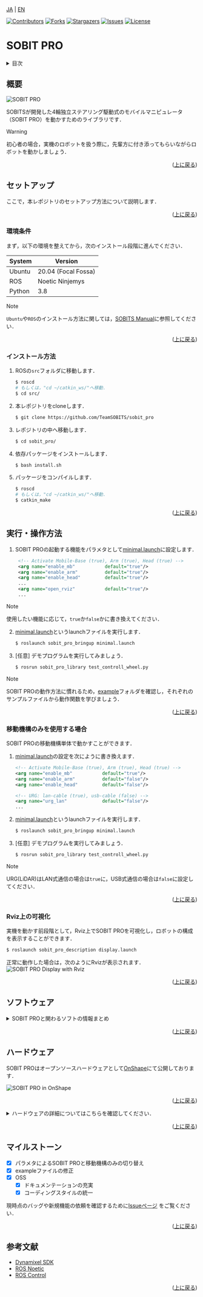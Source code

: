 <a name="readme-top"></a>

[JA](README.md) | [EN](README.en.md)

[![Contributors][contributors-shield]][contributors-url]
[![Forks][forks-shield]][forks-url]
[![Stargazers][stars-shield]][stars-url]
[![Issues][issues-shield]][issues-url]
[![License][license-shield]][license-url]

# SOBIT PRO

<!-- 目次 -->
<details>
  <summary>目次</summary>
  <ol>
    <li>
      <a href="#概要">概要</a>
    </li>
    <li>
      <a href="#環境構築">環境構築</a>
      <ul>
        <li><a href="#環境条件">環境条件</a></li>
        <li><a href="#インストール方法">インストール方法</a></li>
      </ul>
    </li>
    <li>
    　<a href="#実行操作方法">実行・操作方法</a>
      <ul>
        <li><a href="#移動機構のみを使用する場合">移動機構のみを使用する場合</a></li>
        <li><a href="#Rviz上の可視化">Rviz上の可視化</a></li>
      </ul>
    </li>
    <li>
    　<a href="#ソフトウェア">ソフトウェア</a>
      <ul>
        <li><a href="#ジョイントコントローラ">ジョイントコントローラ</a></li>
        <li><a href="#ホイルコントローラ">ホイルコントローラ</a></li>
      </ul>
    </li>
    <li>
    　<a href="#ハードウェア">ハードウェア</a>
      <ul>
        <li><a href="#パーツのダウンロード方法">パーツのダウンロード方法</a></li>
        <li><a href="#電子回路図">電子回路図</a></li>
        <li><a href="#ロボットの組み立て">ロボットの組み立て</a></li>
        <li><a href="#ロボットの特徴">ロボットの特徴</a></li>
        <li><a href="#部品リストBOM">部品リスト（BOM）</a></li>
      </ul>
    </li>
    <li><a href="#マイルストーン">マイルストーン</a></li>
    <!-- <li><a href="#contributing">Contributing</a></li> -->
    <!-- <li><a href="#license">License</a></li> -->
    <li><a href="#参考文献">参考文献</a></li>
  </ol>
</details>



<!-- レポジトリの概要 -->
## 概要

![SOBIT PRO](sobit_pro/docs/img/sobit_pro.png)

SOBITSが開発した4輪独立ステアリング駆動式のモバイルマニピュレータ（SOBIT PRO）を動かすためのライブラリです．

> [!WARNING]
> 初心者の場合，実機のロボットを扱う際に，先輩方に付き添ってもらいながらロボットを動かしましょう．

<p align="right">(<a href="#readme-top">上に戻る</a>)</p>


<!-- セットアップ -->
## セットアップ

ここで，本レポジトリのセットアップ方法について説明します．

<p align="right">(<a href="#readme-top">上に戻る</a>)</p>


### 環境条件

まず，以下の環境を整えてから，次のインストール段階に進んでください．

| System  | Version |
| ------------- | ------------- |
| Ubuntu | 20.04 (Focal Fossa) |
| ROS | Noetic Ninjemys |
| Python | 3.8 |

> [!NOTE]
> `Ubuntu`や`ROS`のインストール方法に関しては，[SOBITS Manual](https://github.com/TeamSOBITS/sobits_manual#%E9%96%8B%E7%99%BA%E7%92%B0%E5%A2%83%E3%81%AB%E3%81%A4%E3%81%84%E3%81%A6)に参照してください．

<p align="right">(<a href="#readme-top">上に戻る</a>)</p>


### インストール方法

1. ROSの`src`フォルダに移動します．
   ```sh
   $ roscd
   # もしくは，"cd ~/catkin_ws/"へ移動．
   $ cd src/
   ```
2. 本レポジトリをcloneします．
   ```sh
   $ git clone https://github.com/TeamSOBITS/sobit_pro
   ```
3. レポジトリの中へ移動します．
   ```sh
   $ cd sobit_pro/
   ```
4. 依存パッケージをインストールします．
   ```sh
   $ bash install.sh
   ```
5. パッケージをコンパイルします．
   ```sh
   $ roscd
   # もしくは，"cd ~/catkin_ws/"へ移動．
   $ catkin_make
   ```

<p align="right">(<a href="#readme-top">上に戻る</a>)</p>


<!-- 実行・操作方法 -->
## 実行・操作方法

1. SOBIT PROの起動する機能をパラメタとして[minimal.launch](sobit_pro_bringup/launch/minimal.launch)に設定します．
   ```xml
    <!-- Activate Mobile-Base (true), Arm (true), Head (true) -->
    <arg name="enable_mb"           default="true"/>
    <arg name="enable_arm"          default="true"/>
    <arg name="enable_head"         default="true"/>
    ...
    <arg name="open_rviz"           default="true"/>
    ...
   ```

> [!NOTE]
> 使用したい機能に応じて，`true`か`false`かに書き換えてください．

2. [minimal.launch](sobit_pro_bringup/launch/minimal.launch)というlaunchファイルを実行します．
   ```sh
   $ roslaunch sobit_pro_bringup minimal.launch
   ```
3. [任意] デモプログラムを実行してみましょう．
   ```sh
   $ rosrun sobit_pro_library test_controll_wheel.py
   ```

> [!NOTE]
> SOBIT PROの動作方法に慣れるため，[example](sobit_pro_library/example/)フォルダを確認し，それぞれのサンプルファイルから動作関数を学びましょう．

<p align="right">(<a href="#readme-top">上に戻る</a>)</p>


### 移動機構のみを使用する場合

SOBIT PROの移動機構単体で動かすことができます．

1. [minimal.launch](sobit_pro_bringup/launch/minimal.launch)の設定を次にように書き換えます．
    ```xml
    <!-- Activate Mobile-Base (true), Arm (true), Head (true) -->
    <arg name="enable_mb"           default="true"/>
    <arg name="enable_arm"          default="false"/>
    <arg name="enable_head"         default="false"/>

    <!-- URG: lan-cable (true), usb-cable (false) -->
    <arg name="urg_lan"             default="false"/>
    ...
    ```
2. [minimal.launch](sobit_pro_bringup/launch/minimal.launch)というlaunchファイルを実行します．
    ```sh
    $ roslaunch sobit_pro_bringup minimal.launch
    ```
3. [任意] デモプログラムを実行してみましょう．
    ```sh
    $ rosrun sobit_pro_library test_controll_wheel.py
    ```

> [!NOTE]
> URG(LiDAR)はLAN式通信の場合は`true`に，USB式通信の場合は`false`に設定してください．

<p align="right">(<a href="#readme-top">上に戻る</a>)</p>


### Rviz上の可視化

実機を動かす前段階として，Rviz上でSOBIT PROを可視化し，ロボットの構成を表示することができます．

```sh
$ roslaunch sobit_pro_description display.launch
```

正常に動作した場合は，次のようにRvizが表示されます．
![SOBIT PRO Display with Rviz](sobit_pro/docs/img/sobit_pro_display.png)

<p align="right">(<a href="#readme-top">上に戻る</a>)</p>


## ソフトウェア

<details>
<summary>SOBIT PROと関わるソフトの情報まとめ</summary>


### ジョイントコントローラ

SOBIT PROのパンチルト機構とマニピュレータを動かすための情報まとめです．

<p align="right">(<a href="#readme-top">上に戻る</a>)</p>


#### 動作関数

1.  `moveToPose()` : 決められたポーズに動かします．
    ```cpp
    bool moveToPose(
        const std::string& pose_name,               // ポーズ名
        const double sec = 5.0                      // 動作時間 [s]
        bool is_sleep = true                        // 回転後に待機するかどうか
    );
    ```

> [!NOTE]
> 既存のポーズは[sobit_pro_pose.yaml](sobit_pro_library/config/sobit_pro_pose.yaml)に確認できます．ポーズの作成方法については[ポーズの設定方法](#ポーズの設定方法)をご参照ください．

2.  `moveAllJoint()` : すべてのジョイントを任意の角度に動かします．
    ```cpp
    bool sobit::SobitProJointController::moveAllJoint (
        const double arm_shoulder_tilt_joint,       // 回転角度 [rad]
        const double arm_elbow_upper_tilt_joint,    // 回転角度 [rad]
        const double arm_elbow_lower_tilt_joint,    // 回転角度 [rad]
        const double arm_elbow_lower_pan_joint,     // 回転角度 [rad]
        const double arm_wrist_tilt_joint,          // 回転角度 [rad]
        const double hand_joint,                    // 回転角度 [rad]
        const double head_pan_joint,                // 回転角度 [rad]
        const double head_tilt_joint,               // 回転角度 [rad]
        const double sec = 5.0,                     // 回転時間 [s]
        bool is_sleep = true                        // 回転後に待機するかどうか
    );
    ```

3.  `moveJoint()` : 指定されたジョイントを任意の角度に動かします．
    ```cpp
    bool sobit::SobitProJointController::moveJoint (
        const Joint joint_num,                      // ジョイント名 (定数名)
        const double rad,                           // 回転角度 [rad]
        const double sec = 5.0,                     // 回転時間 [s]
        bool is_sleep = true                        // 回転後に待機するかどうか
    );
    ```

> [!NOTE]
> `ジョイント名`は[ジョイント名](#ジョイント名)をご確認ください．
 
4.  `moveArm()` : アームの関節を任意の角度に動かします．
    ```cpp
    bool sobit::SobitProJointController::moveArm(
        const double arm_shoulder_tilt_joint,       // 回転角度 [rad]
        const double arm_elbow_upper_tilt_joint,    // 回転角度 [rad]
        const double arm_elbow_lower_tilt_joint,    // 回転角度 [rad]
        const double arm_elbow_lower_pan_joint,     // 回転角度 [rad]
        const double arm_wrist_tilt_joint,          // 回転角度 [rad]
        const double sec = 5.0,                     // 回転時間 [s]
        bool is_sleep = true                        // 回転後に待機するかどうか
    );
    ```

5.  `moveHeadPanTilt()` : パンチルト機構を任意の角度に動かす．
    ```cpp
    bool sobit::SobitProJointController::moveHeadPanTilt(
        const double head_camera_pan,               // 回転角度 [rad]
        const double head_camera_tilt,              // 回転角度 [rad]
        const double sec = 5.0,                     // 移動時間 [s]
        bool is_sleep = true                        // 回転後に待機するかどうか
    );
    ```

6.  `moveHandToTargetCoord()` : ハンドをxyz座標に動かします（把持モード）．
    ```cpp
    bool sobit::SobitProJointController::moveHandToTargetCoord(
        const double target_pos_x,                  // 把持目的地のx [m]
        const double target_pos_y,                  // 把持目的地のy [m]
        const double target_pos_z,                  // 把持目的地のz [m]
        const double shift_x,                       // xyz座標のx軸をシフトする [m]
        const double shift_y,                       // xyz座標のy軸をシフトする [m]
        const double shift_z                        // xyz座標のz軸をシフトする [m]
        const double sec = 5.0,                     // 移動時間 [s]
        bool is_sleep = true                        // 回転後に待機するかどうか
    );
    ```

7.  `moveHandToTargetTF()` : ハンドをtf名に動かします（把持モード）．
    ```cpp
    bool sobit::SobitProJointController::moveHandToTargetTF(
        const std::string& target_name,             // 把持目的tf名
        const double shift_x,                       // xyz座標のx軸をシフトする [m]
        const double shift_y,                       // xyz座標のy軸をシフトする [m]
        const double shift_z                        // xyz座標のz軸をシフトする [m]
        const double sec = 5.0,                     // 移動時間 [s]
        bool is_sleep = true                        // 回転後に待機するかどうか
    );
    ```

8.  `moveHandToPlaceCoord()` : ハンドをxyz座標に動かします（配置モード）．
    ```cpp
    bool sobit::SobitProJointController::moveHandToPlaceCoord(
        const double target_pos_x,                  // 配置目的地のx [m]
        const double target_pos_y,                  // 配置目的地のy [m]
        const double target_pos_z,                  // 配置目的地のz [m]
        const double shift_x,                       // xyz座標のx軸をシフトする [m]
        const double shift_y,                       // xyz座標のy軸をシフトする [m]
        const double shift_z                        // xyz座標のz軸をシフトする [m]
        const double sec = 5.0,                     // 移動時間 [s]
        bool is_sleep = true                        // 回転後に待機するかどうか
    ); 
    ```

9.  `moveHandToPlaceTF()` : ハンドをtf名に動かします（配置モード）．
    ```cpp
    bool sobit::SobitProJointController::moveHandToPlaceTF(
        const std::string& target_name,             // 配置目的tf名
        const double shift_x,                       // xyz座標のx軸をシフトする [m]
        const double shift_y,                       // xyz座標のy軸をシフトする [m]
        const double shift_z                        // xyz座標のz軸をシフトする [m]
        const double sec = 5.0,                     // 移動時間 [s]
        bool is_sleep = true                        // 回転後に待機するかどうか
    );
    ```

10.  `graspDecision()` : ハンドに流れる電流値に応じて，把持判定が決まります．
    ```cpp
    bool sobit::SobitProJointController::graspDecision(
        const int min_curr = 300,                   // 最小電流値
        const int max_curr = 1000                   // 最大電流値
    );
    ```

11.  `placeDecision()` : ハンドに流れる電流値に応じて，配置判定が決まります．
    ```cpp
    bool sobit::SobitProJointController::placeDecision(
        const int min_curr = 500,                   // 最小電流値
        const int max_curr = 1000                   // 最大電流値
    );
    ```

<p align="right">(<a href="#readme-top">上に戻る</a>)</p>


#### ジョイント名

SOBIT PROのジョイント名とその定数名を以下の通りです．

| ジョイント番号 | ジョイント名 | ジョイント定数名 |
| :---: | --- | --- |
| 0 | arm_shoulder_1_tilt_joint | ARM_SHOULDER_1_TILT_JOINT |
| 1 | arm_shoulder_2_tilt_joint | ARM_SHOULDER_2_TILT_JOINT |
| 2 | arm_elbow_upper_1_tilt_joint | ARM_ELBOW_UPPER_1_TILT_JOINT |
| 3 | arm_elbow_upper_2_tilt_joint | ARM_ELBOW_UPPER_2_TILT_JOINT |
| 4 | arm_elbow_lower_tilt_joint | ARM_ELBOW_LOWER_TILT_JOINT |
| 5 | arm_elbow_lower_pan_joint | ARM_ELBOW_LOWER_PAN_JOINT |
| 6 | arm_wrist_tilt_joint | ARM_WRIST_TILT_JOINT |
| 7 | hand_joint | HAND_JOINT |
| 8 | head_pan_joint | HEAD_PAN_JOINT |
| 9 | head_tilt_joint | HEAD_TILT_JOINT |

<p align="right">(<a href="#readme-top">上に戻る</a>)</p>


#### ポーズの設定方法

[sobit_pro_pose.yaml](sobit_pro_library/config/sobit_pro_pose.yaml)というファイルでポーズの追加・編集ができます．以下のようなフォーマットになります．

```yaml
sobit_pro_pose:
        - { 
        pose_name: "pose_name",
        arm_shoulder_1_tilt_joint: 1.57,
        arm_elbow_upper_1_tilt_joint: 1.57,
        arm_elbow_lower_tilt_joint: 0.0,
        arm_elbow_lower_pan_joint: -1.57,
        arm_wrist_tilt_joint: -1.57,
        hand_joint: 0.0,
        head_pan_joint: 0.0,
        head_tilt_joint: 0.0
        }
    ...
```  

### ホイールコントローラ

SOBIT PROの移動機構を動かすための情報まとめです．

<p align="right">(<a href="#readme-top">上に戻る</a>)</p>


#### 動作関数

1.  `controlWheelLinear()` : 並進（直進移動・斜め移動・横移動）に移動させます．
    ```cpp
    bool sobit::SobitProWheelController::controlWheelLinear (
        const double distance_x,                    // x方向への直進移動距離 [m]
        const double distance_y,                    // y方向への直進移動距離 [m]
    )
    ```  
2.  `controlWheelRotateRad()` : 回転運動を行う(弧度法：Radian)
    ```cpp
    bool sobit::SobitProWheelController::controlWheelRotateRad (
        const double angle_rad,                     // 中心回転角度 [rad]
    )
    ```  
3.  `controlWheelRotateDeg()` : 回転運動を行う(度数法：Degree)
    ```cpp
    bool sobit::SobitProWheelController::controlWheelRotateDeg ( 
        const double angle_deg,                     // 中心回転角度 (deg)
    )
    ```

</details>

<p align="right">(<a href="#readme-top">上に戻る</a>)</p>


## ハードウェア
SOBIT PROはオープンソースハードウェアとして[OnShape](https://cad.onshape.com/documents/4acbecde07fba120a62ec033/w/c6217b66947274dee4e8f911/e/c2e5c16292d7dfc11ee3cc01)にて公開しております．

![SOBIT PRO in OnShape](sobit_pro/docs/img/sobit_pro_onshape.png)

<p align="right">(<a href="#readme-top">上に戻る</a>)</p>


<details>
<summary>ハードウェアの詳細についてはこちらを確認してください．</summary>

### パーツのダウンロード方法

1. Onshapeにアクセスしましょう．

> [!NOTE]
> ファイルをダウンロードするために，`OnShape`のアカウントを作成する必要はありません．ただし，本ドキュメント全体をコピーする場合，アカウントの作成を推薦します．

2. `Instances`の中にパーツを右クリックで選択します．
3. 一覧が表示され，`Export`ボタンを押してください．
4. 表示されたウィンドウの中に，`Format`という項目があります．`STEP`を選択してください．
5. 最後に，青色の`Export`ボタンを押してダウンロードが開始されます．

<p align="right">(<a href="#readme-top">上に戻る</a>)</p>


### 電子回路図

TBD

<p align="right">(<a href="#readme-top">上に戻る</a>)</p>


### ロボットの組み立て

TBD

<p align="right">(<a href="#readme-top">上に戻る</a>)</p>


### ロボットの特徴

| 項目 | 詳細 |
| --- | --- |
| 最大直進速度 | 0.7[m/s] |
| 最大回転速度 | 0.229[rad/s] |
| 最大ペイロード | 0.35[kg] |
| サイズ (長さx幅x高さ) | 450x450x1250[mm] |
| 重量 | 16[kg] |
| リモートコントローラ | PS3/PS4 |
| LiDAR | UST-20LX |
| RGB-D | Azure Kinect DK (頭部)，RealSense D405 (アーム) |
| IMU | LSM6DSMUS |
| スピーカー | モノラルスピーカー |
| マイク | コンデンサーマイク |
| アクチュエータ (アーム) | 2 x XM540-W150, 6 x XM430-W320 |
| アクチュエータ (移動機構) | 4 x XM430-W320, 4 x XM430-W210 |
| 電源 | 2 x Makita 6.0Ah 18V |
| PC接続 | USB |

<p align="right">(<a href="#readme-top">上に戻る</a>)</p>


### 部品リスト（BOM）

| 部品 | 型番 | 個数 | 購入先 |
| --- | --- | --- | --- |
| --- | --- | 1 | [link]() |
| --- | --- | 1 | [link]() |
| --- | --- | 1 | [link]() |
| --- | --- | 1 | [link]() |
| --- | --- | 1 | [link]() |
| --- | --- | 1 | [link]() |
| --- | --- | 1 | [link]() |
| --- | --- | 1 | [link]() |
| --- | --- | 1 | [link]() |
| --- | --- | 1 | [link]() |
| --- | --- | 1 | [link]() |
| --- | --- | 1 | [link]() |
| --- | --- | 1 | [link]() |


</details>

<p align="right">(<a href="#readme-top">上に戻る</a>)</p>


<!-- マイルストーン -->
## マイルストーン

- [x] パラメタによるSOBIT PROと移動機構のみの切り替え
- [x] exampleファイルの修正
- [x] OSS
    - [x] ドキュメンテーションの充実
    - [x] コーディングスタイルの統一

現時点のバッグや新規機能の依頼を確認するために[Issueページ][issues-url] をご覧ください．

<p align="right">(<a href="#readme-top">上に戻る</a>)</p>


<!-- CONTRIBUTING -->
<!-- ## Contributing

Contributions are what make the open source community such an amazing place to learn, inspire, and create. Any contributions you make are **greatly appreciated**.

If you have a suggestion that would make this better, please fork the repo and create a pull request. You can also simply open an issue with the tag "enhancement".
Don't forget to give the project a star! Thanks again!

1. Fork the Project
2. Create your Feature Branch (`git checkout -b feature/AmazingFeature`)
3. Commit your Changes (`git commit -m 'Add some AmazingFeature'`)
4. Push to the Branch (`git push origin feature/AmazingFeature`)
5. Open a Pull Request

<p align="right">(<a href="#readme-top">上に戻る</a>)</p> -->


<!-- LICENSE -->
<!-- ## License

Distributed under the MIT License. See `LICENSE.txt` for more NOTErmation.

<p align="right">(<a href="#readme-top">上に戻る</a>)</p> -->


<!-- 参考文献 -->
## 参考文献

* [Dynamixel SDK](https://emanual.robotis.com/docs/en/software/dynamixel/dynamixel_sdk/overview/)
* [ROS Noetic](http://wiki.ros.org/noetic)
* [ROS Control](http://wiki.ros.org/ros_control)

<p align="right">(<a href="#readme-top">上に戻る</a>)</p>



<!-- MARKDOWN LINKS & IMAGES -->
<!-- https://www.markdownguide.org/basic-syntax/#reference-style-links -->
[contributors-shield]: https://img.shields.io/github/contributors/TeamSOBITS/sobit_pro.svg?style=for-the-badge
[contributors-url]: https://github.com/TeamSOBITS/sobit_pro/graphs/contributors
[forks-shield]: https://img.shields.io/github/forks/TeamSOBITS/sobit_pro.svg?style=for-the-badge
[forks-url]: https://github.com/TeamSOBITS/sobit_pro/network/members
[stars-shield]: https://img.shields.io/github/stars/TeamSOBITS/sobit_pro.svg?style=for-the-badge
[stars-url]: https://github.com/TeamSOBITS/sobit_pro/stargazers
[issues-shield]: https://img.shields.io/github/issues/TeamSOBITS/sobit_pro.svg?style=for-the-badge
[issues-url]: https://github.com/TeamSOBITS/sobit_pro/issues
[license-shield]: https://img.shields.io/github/license/TeamSOBITS/sobit_pro.svg?style=for-the-badge
[license-url]: LICENSE
